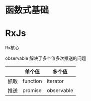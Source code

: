 # 函数式基础

# RxJs
Rx核心

observable 解决了多个值多次推送的问题

|     |单个值| 多个值|
|----|----|----|
|抓取| function|iterator |
|推送| promise| observable|
